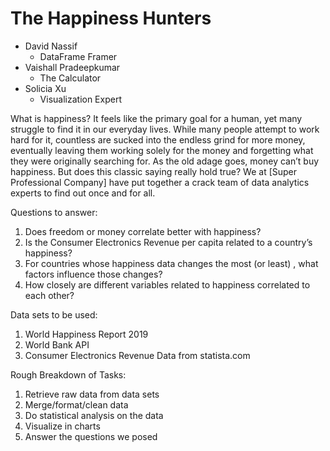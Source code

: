 # The Happiness Hunters
* David Nassif
	+ DataFrame Framer
* Vaishall Pradeepkumar
	+ The Calculator
* Solicia Xu
	+ Visualization Expert

What is happiness? It feels like the primary goal for a human, yet many struggle to find it in our everyday lives. While many people attempt to work hard for it, countless are sucked into the endless grind for more money, eventually leaving them working solely for the money and forgetting what they were originally searching for. As the old adage goes, money can’t buy happiness. But does this classic saying really hold true? We at [Super Professional Company] have put together a crack team of data analytics experts to find out once and for all.

Questions to answer:
1.	Does freedom or money correlate better with happiness?
2.	Is the Consumer Electronics Revenue per capita related to a country’s happiness?
3.	For countries whose happiness data changes the most (or least) , what factors influence those changes?
4.	How closely are different variables related to happiness correlated to each other?

Data sets to be used:
1.	World Happiness Report 2019
2.	World Bank API
3.	Consumer Electronics Revenue Data from statista.com

Rough Breakdown of Tasks:
1.	Retrieve raw data from data sets
2.	Merge/format/clean data
3.	Do statistical analysis on the data
4.	Visualize in charts
5.	Answer the questions we posed
